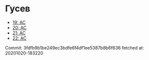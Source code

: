 # Гусев
- [19: AC](19.md)
- [20: AC](20.md)
- [21: AC](21.md)
- [22: AC](22.md)

Commit: 3fdfb9b1be249ec3bdfe6f4df1ee5387b8b6f636
 fetched at: 20201020-183220
